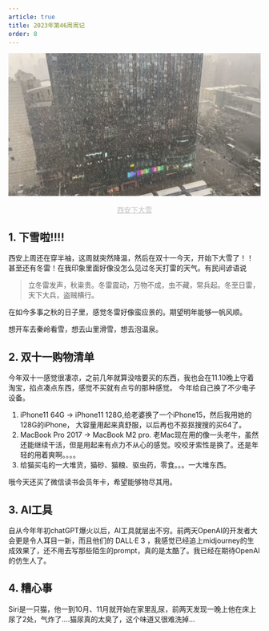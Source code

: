 ```yaml
---
article: true
title: 2023年第46周周记
order: 8
---
```

![下雪了](image.png)
<center style="font-size:14px;color:#C0C0C0;text-decoration:underline">西安下大雪</center>

## 1. 下雪啦!!!!
西安上周还在穿半袖，这周就突然降温，然后在双十一今天，开始下大雪了！！ 甚至还有冬雷！在我印象里面好像没怎么见过冬天打雷的天气。有民间谚语说
> 立冬雷发声，秋粜贵。冬雷震动，万物不成，虫不藏，常兵起。冬至日雷，天下大兵，盗贼横行。  

在如今多事之秋的日子里，感觉冬雷好像蛮应景的。期望明年能够一帆风顺。  

想开车去秦岭看雪，想去山里滑雪，想去泡温泉。
  

## 2. 双十一购物清单
今年双十一感觉很凄凉，之前几年就算没啥要买的东西，我也会在11.10晚上守着淘宝，掐点凑点东西，感觉不买就有点亏的那种感觉。
今年给自己换了不少电子设备。  
1. iPhone11 64G -> iPhone11 128G,给老婆换了一个iPhone15，然后我用她的128G的iPhone， 大容量用起来真舒服，以后再也不抠抠搜搜的买64了。
2. MacBook Pro 2017 -> MacBook M2 pro. 老Mac现在用的像一头老牛，虽然还能继续干活，但是用起来有点力不从心的感觉。咬咬牙索性是换了。还是年轻的用着爽啊。。。。
3. 给猫买屯的一大堆货，猫砂、猫粮、驱虫药，零食。。。一大堆东西。

哦今天还买了微信读书会员年卡，希望能够物尽其用。
  

## 3. AI工具
 自从今年年初chatGPT爆火以后，AI工具就层出不穷。前两天OpenAI的开发者大会更是令人耳目一新，而且他们的 DALL·E 3 ，我感觉已经追上midjourney的生成效果了，还不用去写那些陌生的prompt，真的是太酷了。我已经在期待OpenAI的仿生人了。

## 4. 糟心事
Siri是一只猫，他一到10月、11月就开始在家里乱尿，前两天发现一晚上他在床上尿了2处，气炸了....猫尿真的太臭了，这个味道又很难洗掉...

